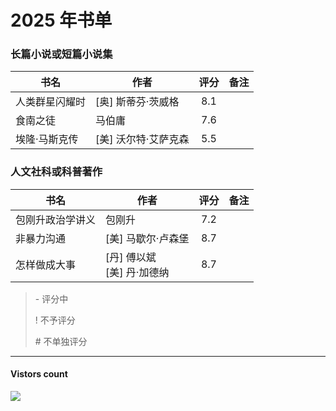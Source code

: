 # 2025 年书单

### 长篇小说或短篇小说集
| 书名 | 作者 | 评分 | 备注 |
| --- | --- | :---: | --- |
| 人类群星闪耀时 | [奥] 斯蒂芬·茨威格 | 8.1 | |
| 食南之徒 | 马伯庸 | 7.6 | |
| 埃隆·马斯克传 | [美] 沃尔特·艾萨克森 | 5.5 | |


### 人文社科或科普著作
| 书名 | 作者 | 评分 | 备注 |
| --- | --- | :---: | --- |
| 包刚升政治学讲义 | 包刚升 | 7.2 | |
| 非暴力沟通 | [美] 马歇尔·卢森堡 | 8.7 | |
| 怎样做成大事 | [丹] 傅以斌<br />[美] 丹·加德纳 | 8.7 | |


> 
> \- 评分中
> 
> \! 不予评分
>
> \# 不单独评分

-------------
#### Vistors count
<img src="https://profile-counter.glitch.me/chuxiaonan/count.svg" />

